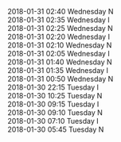 2018-01-31 02:40 Wednesday  N  
2018-01-31 02:35 Wednesday  I  
2018-01-31 02:25 Wednesday  N  
2018-01-31 02:20 Wednesday  I  
2018-01-31 02:10 Wednesday  N  
2018-01-31 02:05 Wednesday  I  
2018-01-31 01:40 Wednesday  N  
2018-01-31 01:35 Wednesday  I  
2018-01-31 00:50 Wednesday  N  
2018-01-30 22:15 Tuesday  I  
2018-01-30 10:25 Tuesday  N  
2018-01-30 09:15 Tuesday  I  
2018-01-30 09:10 Tuesday  N  
2018-01-30 07:10 Tuesday  I  
2018-01-30 05:45 Tuesday  N  
